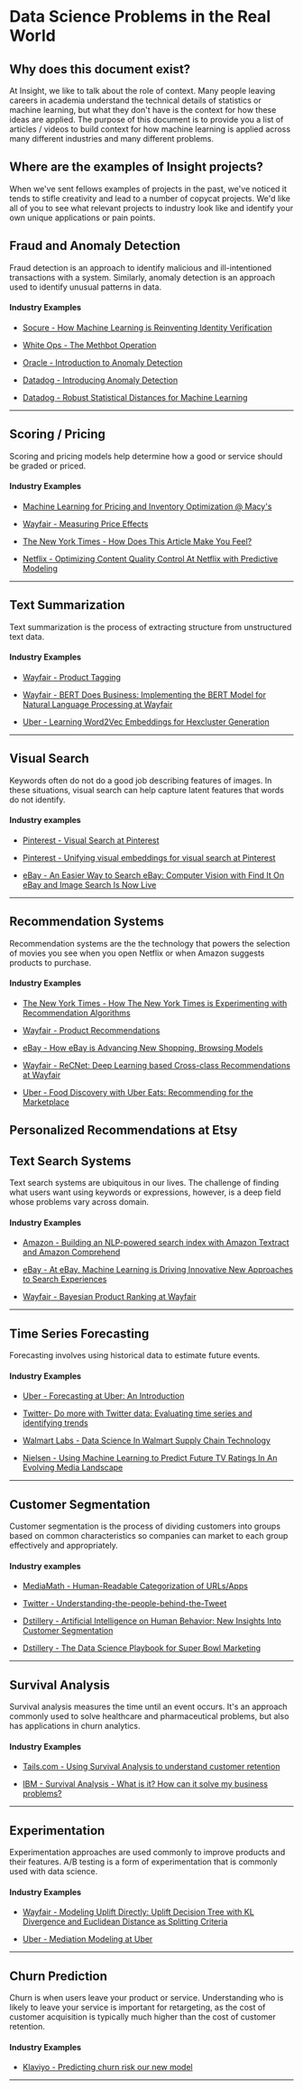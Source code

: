 # Data Science Problems in the Real World

## Why does this document exist?

At Insight, we like to talk about the role of context. Many people leaving careers in academia understand the technical details of statistics or machine learning, but what they don't have is the context for how these ideas are applied. The purpose of this document is to provide you a list of articles / videos to build context for how machine learning is applied across many different industries and many different problems.

## Where are the examples of Insight projects?

When we've sent fellows examples of projects in the past, we've noticed it tends to stifle creativity and lead to a number of copycat projects. We'd like all of you to see what relevant projects to industry look like and identify your own unique applications or pain points.



## Fraud and Anomaly Detection

Fraud detection is an approach to identify malicious and ill-intentioned transactions with a system. Similarly, anomaly detection is an approach used to identify unusual patterns in data.

#### Industry Examples

- [Socure - How Machine Learning is Reinventing Identity Verification](https://www.socure.com/blog/how-machine-learning-is-reinventing-identity-verification)

- [White Ops - The Methbot Operation](https://www.whiteops.com/methbot)

- [Oracle - Introduction to Anomaly Detection](https://blogs.oracle.com/datascience/introduction-to-anomaly-detection)

- [Datadog - Introducing Anomaly Detection](https://www.datadoghq.com/blog/introducing-anomaly-detection-datadog/)

- [Datadog - Robust Statistical Distances for Machine Learning](https://www.datadoghq.com/blog/engineering/robust-statistical-distances-for-machine-learning/)
---

## Scoring / Pricing

Scoring and pricing models help determine how a good or service should be graded or priced. 

#### Industry Examples
- [Machine Learning for Pricing and Inventory Optimization @ Macy's](https://www.youtube.com/watch?time_continue=60&v=U7QQMwiyMxI&feature=emb_title)

- [Wayfair - Measuring Price Effects](https://youtu.be/F7k-IqgxRcw?list=PLlkEXA5QpKRqrkbQP1pcfzsIxMsaI-0ZB)

- [The New York Times - How Does This Article Make You Feel?](https://open.nytimes.com/how-does-this-article-make-you-feel-4684e5e9c47)

- [Netflix - Optimizing Content Quality Control At Netflix with Predictive Modeling](https://netflixtechblog.com/optimizing-content-quality-control-at-netflix-with-predictive-modeling-712281658ab9)
---

## Text Summarization

Text summarization is the process of extracting structure from unstructured text data.

#### Industry Examples

- [Wayfair - Product Tagging](https://youtu.be/WBqRsRAnK28?list=PLlkEXA5QpKRqrkbQP1pcfzsIxMsaI-0ZB)

- [Wayfair - BERT Does Business: Implementing the BERT Model for Natural Language Processing at Wayfair](https://tech.wayfair.com/data-science/2019/11/bert-does-business-implementing-the-bert-model-for-natural-language-processing-at-wayfair/)

- [Uber - Learning Word2Vec Embeddings for Hexcluster Generation](https://www.youtube.com/watch?v=kRqFn7jAsoo&list=PLLEUtp5eGr7BGZmX9Nrk4JYISPo_0nVOr&index=3)
---

## Visual Search 

Keywords often do not do a good job describing features of images. In these situations, visual search can help capture latent features that words do not identify.

#### Industry examples

- [Pinterest - Visual Search at Pinterest](https://dl.acm.org/doi/10.1145/2783258.2788621)

- [Pinterest - Unifying visual embeddings for visual search at Pinterest](https://medium.com/pinterest-engineering/unifying-visual-embeddings-for-visual-search-at-pinterest-74ea7ea103f0)

- [eBay - An Easier Way to Search eBay: Computer Vision with Find It On eBay and Image Search Is Now Live](https://www.ebayinc.com/stories/news/an-easier-way-to-search-ebay-computer-vision-with-find-it-on-ebay-and-image-search-is-now-live/)
---

## Recommendation Systems

Recommendation systems are the the technology that powers the selection of movies you see when you open Netflix or when Amazon suggests products to purchase.

#### Industry Examples
- [The New York Times - How The New York Times is Experimenting with Recommendation Algorithms](https://open.nytimes.com/how-the-new-york-times-is-experimenting-with-recommendation-algorithms-562f78624d26)

- [Wayfair - Product Recommendations](https://www.youtube.com/watch?v=JST1FyQOmWs&list=PLlkEXA5QpKRqrkbQP1pcfzsIxMsaI-0ZB&index=14)

- [eBay - How eBay is Advancing New Shopping, Browsing Models](https://www.ebayinc.com/stories/news/how-ebay-is-advancing-new-shopping-browsing-models/)

- [Wayfair - ReCNet: Deep Learning based Cross-class Recommendations at Wayfair](https://tech.wayfair.com/data-science/2019/12/recnet-deep-learning-based-cross-class-recommendations-at-wayfair/)

- [Uber - Food Discovery with Uber Eats: Recommending for the Marketplace](https://www.youtube.com/watch?v=UWDVOQq1uzQ&list=PLLEUtp5eGr7BGZmX9Nrk4JYISPo_0nVOr&index=6)

Personalized Recommendations at Etsy
---

## Text Search Systems

Text search systems are ubiquitous in our lives. The challenge of finding what users want using keywords or expressions, however, is a deep field whose problems vary across domain.

#### Industry Examples
- [Amazon - Building an NLP-powered search index with Amazon Textract and Amazon Comprehend](https://aws.amazon.com/blogs/machine-learning/building-an-nlp-powered-search-index-with-amazon-textract-and-amazon-comprehend/)

- [eBay - At eBay, Machine Learning is Driving Innovative New Approaches to Search Experiences](https://www.ebayinc.com/stories/news/at-ebay-machine-learning-is-driving-innovative-new-approaches-to-search-experiences/)

- [Wayfair - Bayesian Product Ranking at Wayfair](https://tech.wayfair.com/data-science/2020/01/bayesian-product-ranking-at-wayfair/)
---

## Time Series Forecasting

Forecasting involves using historical data to estimate future events. 

#### Industry Examples

- [Uber - Forecasting at Uber: An Introduction](https://eng.uber.com/forecasting-introduction/)

- [Twitter- Do more with Twitter data: Evaluating time series and identifying trends](https://blog.twitter.com/developer/en_us/topics/tips/2018/evaluating-time-series-and-identifying-trends.html)

- [Walmart Labs - Data Science In Walmart Supply Chain Technology](https://medium.com/walmartglobaltech/data-science-in-walmart-supply-chain-technology-bdb5d6b4105c)

- [Nielsen - Using Machine Learning to Predict Future TV Ratings In An Evolving Media Landscape](https://www.nielsen.com/us/en/insights/article/2016/using-machine-learning-to-predict-future-tv-ratings-in-an-evolving-media-landscape/)
---

## Customer Segmentation

Customer segmentation is the process of dividing customers into groups based on common characteristics so companies can market to each group effectively and appropriately.

#### Industry examples

- [MediaMath - Human-Readable Categorization of URLs/Apps](https://data-science-mediamath.ghost.io/human-readable-categorization-of-urls-apps/)

- [Twitter - Understanding-the-people-behind-the-Tweet](https://blog.twitter.com/developer/en_us/topics/tips/2018/understanding-the-people-behind-the-Tweet.html)

- [Dstillery - Artificial Intelligence on Human Behavior: New Insights Into Customer Segmentation](https://dstillery.com/artificial-intelligence-on-human-behavior-new-insights-into-customer-segmentation/)

- [Dstillery - The Data Science Playbook for Super Bowl Marketing](https://dstillery.com/the-data-science-playbook-for-super-bowl-marketing/)
---

## Survival Analysis

Survival analysis measures the time until an event occurs. It's an approach commonly used to solve healthcare and pharmaceutical problems, but also has applications in churn analytics.

#### Industry Examples
- [Tails.com - Using Survival Analysis to understand customer retention](https://youtu.be/aKZQUaNHYb0)

- [IBM - Survival Analysis - What is it? How can it solve my business problems?](https://community.ibm.com/community/user/datascience/blogs/kunal-sawarkar1/2019/07/17/survival-analysis-what-is-it-and-how-can-it-solve)
---

## Experimentation

Experimentation approaches are used commonly to improve products and their features. A/B testing is a form of experimentation that is commonly used with data science.

#### Industry Examples
- [Wayfair - Modeling Uplift Directly: Uplift Decision Tree with KL Divergence and Euclidean Distance as Splitting Criteria](https://tech.wayfair.com/data-science/2019/10/modeling-uplift-directly-uplift-decision-tree-with-kl-divergence-and-euclidean-distance-as-splitting-criteria/)

- [Uber - Mediation Modeling at Uber](https://www.youtube.com/watch?v=S2LxEYEs4Cg&list=PLLEUtp5eGr7BGZmX9Nrk4JYISPo_0nVOr&index=8)
---

## Churn Prediction

Churn is when users leave your product or service. Understanding who is likely to leave your service is important for retargeting, as the cost of customer acquisition is typically much higher than the cost of customer retention.

#### Industry Examples

- [Klaviyo - Predicting churn risk our new model](https://www.klaviyo.com/blog/predicting-churn-risk-our-new-model)
---



<!--stackedit_data:
eyJoaXN0b3J5IjpbLTEwMzQ2NjM1ODksLTEyMDU3MDUzNDQsMj
Y5MTI0Mjg2LDY2OTQyMTQzOCwtMTM0MjE2MTc0NywtMjA2MTU4
MTc4MywxMzEzODA2NjA0LC0xMjg0MzIzODk1LC0xNjg0OTAyMj
A1LDE2NDY0MzE2MDIsNjA1NjA0NzQ2LC0yMjQ5NDA1OTcsMTUw
ODM4MDQ4MCw1NzY5NzE4MTUsMzY4Njk3MTUyLDczNDg0MDUxNS
wtMTUxNTc4Mjk4MywtMTE1MDM2NDAxMiwtMTU1MTkwODU4Myw2
MzA0MDE3MjVdfQ==
-->